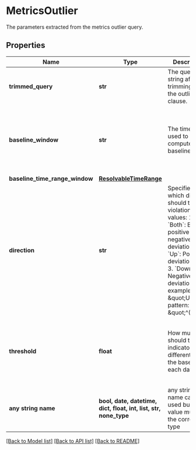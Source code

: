 # MetricsOutlier

The parameters extracted from the metrics outlier query.

## Properties
Name | Type | Description | Notes
------------ | ------------- | ------------- | -------------
**trimmed_query** | **str** | The query string after trimming out the outlier clause. | [optional] 
**baseline_window** | **str** | The time range used to compute the baseline. | [optional]  if omitted the server will use the default value of "5m"
**baseline_time_range_window** | [**ResolvableTimeRange**](ResolvableTimeRange.md) |  | [optional] 
**direction** | **str** | Specifies which direction should trigger violations. Valid values:   1. &#x60;Both&#x60;: Both positive and negative deviations   2. &#x60;Up&#x60;: Positive deviations only   3. &#x60;Down&#x60;: Negative deviations only example: \&quot;Up\&quot; pattern: \&quot;^(Both|Up|Down)$\&quot; default: \&quot;Both\&quot; x-pattern-message: \&quot;should be one of the following: &#39;Both&#39;, &#39;Up&#39;, &#39;Down&#39;\&quot; | [optional] 
**threshold** | **float** | How much should the indicator be different from the baseline for each datapoint. | [optional]  if omitted the server will use the default value of 3.0
**any string name** | **bool, date, datetime, dict, float, int, list, str, none_type** | any string name can be used but the value must be the correct type | [optional]

[[Back to Model list]](../README.md#documentation-for-models) [[Back to API list]](../README.md#documentation-for-api-endpoints) [[Back to README]](../README.md)


